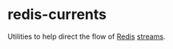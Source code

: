 # redis-currents

Utilities to help direct the flow of [Redis](https://redis.io/) [streams](https://redis.io/topics/streams-intro).
